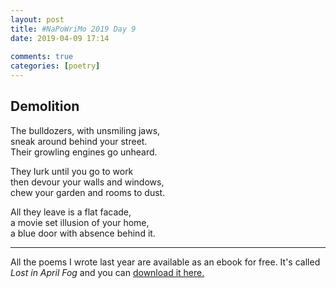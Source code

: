 ```yaml
---  
layout: post  
title: #NaPoWriMo 2019 Day 9  
date: 2019-04-09 17:14  
  
comments: true  
categories: [poetry] 
---  
```

  
<h2>Demolition</h2>  
<!-- /wp:heading -->  

  
<p>The bulldozers, with unsmiling jaws,<br />sneak around behind your street.<br />Their growling engines go unheard.</p>  


  
<p>They lurk until you go to work<br />then devour your walls and windows, <br />chew your garden and rooms to dust.</p>  


  
<p>All they leave is a flat facade,<br />a movie set illusion of your home,<br />a blue door with absence behind it.</p>  


 
<hr class="wp-block-separator"/>  
 

   
<p>All the poems I wrote last year are available as an ebook for free. It's called <em>Lost in April Fog </em>and you can <a href="/aprilfog/">download it here. </a></p>  

